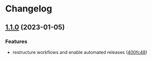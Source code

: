 # Changelog

## [1.1.0](https://github.com/rolehippie/snapd/compare/v1.0.0...v1.1.0) (2023-01-05)


### Features

* restructure workflows and enable automated releases ([400fc48](https://github.com/rolehippie/snapd/commit/400fc481358a59857dfac9852ba94cfbafaa7ef7))
